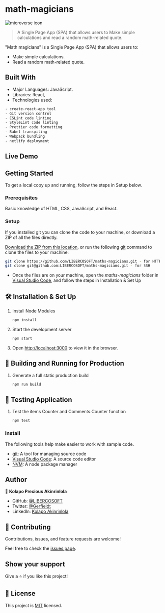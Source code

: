 # math-magicians

![microverse icon](https://img.shields.io/badge/Microverse-blueviolet)

> A Single Page App (SPA) that allows users to Make simple calculations and read a random math-related quote.

<!-- ![screenshot](./sec.png) -->

"Math magicians" is a Single Page App (SPA) that allows users to:

- Make simple calculations.
- Read a random math-related quote.

## Built With

- Major Languages: JavaScript.
- Libraries: React,
- Technologies used:

``` bash
- create-react-app tool
- Git version control
- ESLint code linting
- StyleLint code linting
- Prettier code formatting
- Babel transpiling
- Webpack bundling
- netlify deployment
```

## Live Demo

<!-- [Live Demo](https://math-magicians-netlify.netlify.app/) -->

## Getting Started

To get a local copy up and running, follow the steps in Setup below.

### Prerequisites

Basic knowledge of HTML, CSS, JavaScript, and React.

### Setup

If you installed git you can clone the code to your machine, or download a ZIP of all the files directly.

[Download the ZIP from this location](https://github.com/LIBERCOSOFT/maths-magicians/archive/refs/heads/development.zip), or run the following [git](https://git-scm.com/downloads) command to clone the files to your machine:

```bash
git clone https://github.com/LIBERCOSOFT/maths-magicians.git - for HTTP
git clone git@github.com:LIBERCOSOFT/maths-magicians.git - for SSH
```

- Once the files are on your machine, open the _maths-magicians_ folder in [Visual Studio Code](https://code.visualstudio.com/), and follow the steps in Installation & Set Up

## 🛠 Installation & Set Up

1. Install Node Modules

   ```sh
   npm install
   ```

2. Start the development server

   ```sh
   npm start
   ```

3. Open [http://localhost:3000](http://localhost:3000) to view it in the browser.

## 🚀 Building and Running for Production

1. Generate a full static production build

   ```sh
   npm run build
   ```

## 🚀 Testing Application

1. Test the items Counter and Comments Counter function

   ```sh
   npm test

### Install

The following tools help make easier to work with sample code.

- [git](https://git-scm.com/downloads): A tool for managing source code
- [Visual Studio Code](https://code.visualstudio.com/): A source code editor
- [NVM](https://github.com/nvm-sh/nvm): A node package manager

## Author

👤 **Kolapo Precious Akinrinlola**

- GitHub: [@LIBERCOSOFT](https://github.com/LIBERCOSOFT)
- Twitter: [@Gerfieldt](https://twitter.com/Gerfieldt)
- LinkedIn: [Kolapo Akinrinlola](https://linkedin.com/in/kolapo-akinrinlola-072097110)

## 🤝 Contributing

Contributions, issues, and feature requests are welcome!

Feel free to check the [issues page](https://github.com/LIBERCOSOFT/maths-magicians/issues).

## Show your support

Give a ⭐️ if you like this project!

## 📝 License

This project is [MIT](./MIT.md) licensed.
